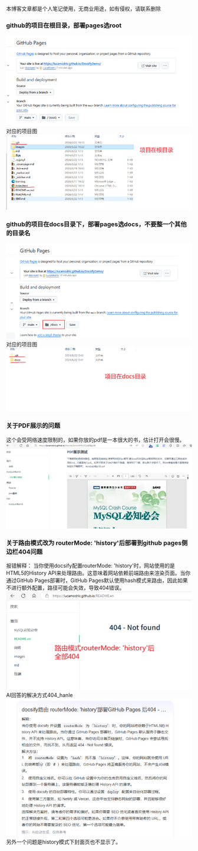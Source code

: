本博客文章都是个人笔记使用，无商业用途，如有侵权，请联系删除
### github的项目在根目录，部署pages选root
![图片说明](images/root.png)
对应的项目图
![图片说明](images/in_root.png)
### github的项目在docs目录下，部署pages选docs，不要整一个其他的目录名
![图片说明](images/docs.png)
对应的项目图
![图片说明](images/in_docs.png)
### 关于PDF展示的问题
这个会受网络速度限制的，如果你放的pdf是一本很大的书，估计打开会很慢。
![图片说明](images/pdf_show.png)
### 关于路由模式改为 routerMode: 'history'后部署到github pages侧边栏404问题
报错解释：
当你使用docsify配置routerMode: 'history'时，网站使用的是HTML5的History API来处理路由。这意味着网站依赖前端路由来渲染页面。当你通过GitHub Pages部署时，GitHub Pages默认使用hash模式来路由，因此如果不进行额外配置，路径可能会失效，导致404错误。
![图片说明](images/404.png)
AI回答的解决方式404_hanle
![图片说明](images/404_hanle.png)
另外一个问题是history模式下封面页也不显示了。